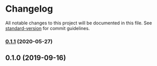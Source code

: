 # Changelog

All notable changes to this project will be documented in this file. See [standard-version](https://github.com/conventional-changelog/standard-version) for commit guidelines.

### [0.1.1](https://github.com/glua-ts/types/compare/v0.1.0...v0.1.1) (2020-05-27)

## 0.1.0 (2019-09-16)
